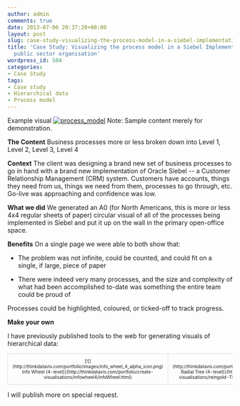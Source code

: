 ```yaml
---
author: admin
comments: true
date: 2013-07-06 20:37:20+00:00
layout: post
slug: case-study-visualizing-the-process-model-in-a-siebel-implementation-at-a-public-sector-organisation
title: 'Case Study: Visualizing the process model in a Siebel Implementation at a
  public sector organisation'
wordpress_id: 504
categories:
- Case Study
tags:
- Case study
- Hierarchical data
- Process model
---
```


Example visual
[![process_model](http://thinkdatavis.com/wp-content/uploads/2013/07/process_model-265x300.png)](http://thinkdatavis.com/wp-content/uploads/2013/07/process_model.png)
Note: Sample content merely for demonstration.

**The Content**
Business processes more or less broken down into Level 1, Level 2, Level 3, Level 4

**Context**
The client was designing a brand new set of business processes to go in hand with a brand new implementation of Oracle Siebel --  a Customer Relationship Management (CRM) system. Customers have accounts, things they need from us, things we need from them, processes to go through, etc. Go-live was approaching and confidence was low.

**What we did**
We generated an A0 (for North Americans, this is more or less 4x4 regular sheets of paper) circular visual of all of the processes being implemented in Siebel and put it up on the wall in the primary open-office space.

**Benefits**
On a single page we were able to both show that:


  * The problem was not infinite, could be counted, and could fit on a single, if large, piece of paper


  * There were indeed very many processes, and the size and complexity of what had been accomplished to-date was something the entire team could be proud of



Processes could be highlighted, coloured, or ticked-off to track progress.

**Make your own**

I have previously published tools to the web for generating visuals of hierarchical data:
<table style="font-size:10px; border-spacing:30px;" >
  <tr >
    
<td style="text-align:center; vertical-align:top; border:1px solid #dddddd; padding:10px; margin:2px; border-radius:6px 6px 6px 6px;" >[![](http://thinkdatavis.com/portfolio/images/info_wheel_4_alpha_icon.png)  
Info Wheel  
(4-level)](http://thinkdatavis.com/portfolio/create-visualisations/infowheel4/infoWheel.html)
</td>
    
<td style="text-align:center; vertical-align:top; border:1px solid #dddddd; padding:10px; margin:2px; border-radius:6px 6px 6px 6px;" >[![](http://thinkdatavis.com/portfolio/images/node_tree_4_alpha_icon.png)  
Radial Tree  
(4-level)](http://thinkdatavis.com/portfolio/create-visualisations/reingold-Tilford_Tree4/Reingold_Tilford_Tree.html)
</td>
  </tr>
</table>

I will publish more on special request.
